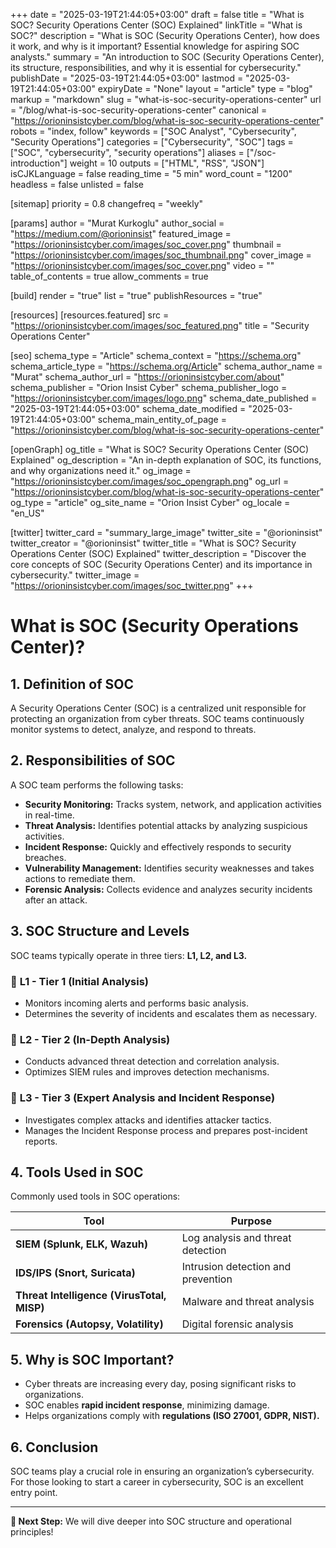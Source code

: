 +++
date = "2025-03-19T21:44:05+03:00"
draft = false
title = "What is SOC? Security Operations Center (SOC) Explained"
linkTitle = "What is SOC?"
description = "What is SOC (Security Operations Center), how does it work, and why is it important? Essential knowledge for aspiring SOC analysts."
summary = "An introduction to SOC (Security Operations Center), its structure, responsibilities, and why it is essential for cybersecurity."
publishDate = "2025-03-19T21:44:05+03:00"
lastmod = "2025-03-19T21:44:05+03:00"
expiryDate = "None"
layout = "article"
type = "blog"
markup = "markdown"
slug = "what-is-soc-security-operations-center"
url = "/blog/what-is-soc-security-operations-center"
canonical = "https://orioninsistcyber.com/blog/what-is-soc-security-operations-center"
robots = "index, follow"
keywords = ["SOC Analyst", "Cybersecurity", "Security Operations"]
categories = ["Cybersecurity", "SOC"]
tags = ["SOC", "cybersecurity", "security operations"]
aliases = ["/soc-introduction"]
weight = 10
outputs = ["HTML", "RSS", "JSON"]
isCJKLanguage = false
reading_time = "5 min"
word_count = "1200"
headless = false
unlisted = false

[sitemap]
  priority = 0.8
  changefreq = "weekly"

[params]
  author = "Murat Kurkoglu"
  author_social = "https://medium.com/@orioninsist"
  featured_image = "https://orioninsistcyber.com/images/soc_cover.png"
  thumbnail = "https://orioninsistcyber.com/images/soc_thumbnail.png"
  cover_image = "https://orioninsistcyber.com/images/soc_cover.png"
  video = ""
  table_of_contents = true
  allow_comments = true

[build]
  render = "true"
  list = "true"
  publishResources = "true"

[resources]
  [resources.featured]
    src = "https://orioninsistcyber.com/images/soc_featured.png"
    title = "Security Operations Center"

[seo]
  schema_type = "Article"
  schema_context = "https://schema.org"
  schema_article_type = "https://schema.org/Article"
  schema_author_name = "Murat"
  schema_author_url = "https://orioninsistcyber.com/about"
  schema_publisher = "Orion Insist Cyber"
  schema_publisher_logo = "https://orioninsistcyber.com/images/logo.png"
  schema_date_published = "2025-03-19T21:44:05+03:00"
  schema_date_modified = "2025-03-19T21:44:05+03:00"
  schema_main_entity_of_page = "https://orioninsistcyber.com/blog/what-is-soc-security-operations-center"

[openGraph]
  og_title = "What is SOC? Security Operations Center (SOC) Explained"
  og_description = "An in-depth explanation of SOC, its functions, and why organizations need it."
  og_image = "https://orioninsistcyber.com/images/soc_opengraph.png"
  og_url = "https://orioninsistcyber.com/blog/what-is-soc-security-operations-center"
  og_type = "article"
  og_site_name = "Orion Insist Cyber"
  og_locale = "en_US"

[twitter]
  twitter_card = "summary_large_image"
  twitter_site = "@orioninsist"
  twitter_creator = "@orioninsist"
  twitter_title = "What is SOC? Security Operations Center (SOC) Explained"
  twitter_description = "Discover the core concepts of SOC (Security Operations Center) and its importance in cybersecurity."
  twitter_image = "https://orioninsistcyber.com/images/soc_twitter.png"
+++

# What is SOC (Security Operations Center)?

## 1. Definition of SOC
A Security Operations Center (SOC) is a centralized unit responsible for protecting an organization from cyber threats. SOC teams continuously monitor systems to detect, analyze, and respond to threats.

## 2. Responsibilities of SOC
A SOC team performs the following tasks:

- **Security Monitoring:** Tracks system, network, and application activities in real-time.
- **Threat Analysis:** Identifies potential attacks by analyzing suspicious activities.
- **Incident Response:** Quickly and effectively responds to security breaches.
- **Vulnerability Management:** Identifies security weaknesses and takes actions to remediate them.
- **Forensic Analysis:** Collects evidence and analyzes security incidents after an attack.

## 3. SOC Structure and Levels
SOC teams typically operate in three tiers: **L1, L2, and L3.**

### 🔹 **L1 - Tier 1 (Initial Analysis)**
- Monitors incoming alerts and performs basic analysis.
- Determines the severity of incidents and escalates them as necessary.

### 🔹 **L2 - Tier 2 (In-Depth Analysis)**
- Conducts advanced threat detection and correlation analysis.
- Optimizes SIEM rules and improves detection mechanisms.

### 🔹 **L3 - Tier 3 (Expert Analysis and Incident Response)**
- Investigates complex attacks and identifies attacker tactics.
- Manages the Incident Response process and prepares post-incident reports.

## 4. Tools Used in SOC
Commonly used tools in SOC operations:

| Tool | Purpose |
|------|---------|
| **SIEM (Splunk, ELK, Wazuh)** | Log analysis and threat detection |
| **IDS/IPS (Snort, Suricata)** | Intrusion detection and prevention |
| **Threat Intelligence (VirusTotal, MISP)** | Malware and threat analysis |
| **Forensics (Autopsy, Volatility)** | Digital forensic analysis |

## 5. Why is SOC Important?
- Cyber threats are increasing every day, posing significant risks to organizations.
- SOC enables **rapid incident response**, minimizing damage.
- Helps organizations comply with **regulations (ISO 27001, GDPR, NIST).**

## 6. Conclusion
SOC teams play a crucial role in ensuring an organization’s cybersecurity. For those looking to start a career in cybersecurity, SOC is an excellent entry point.

---
**📌 Next Step:** We will dive deeper into SOC structure and operational principles!
